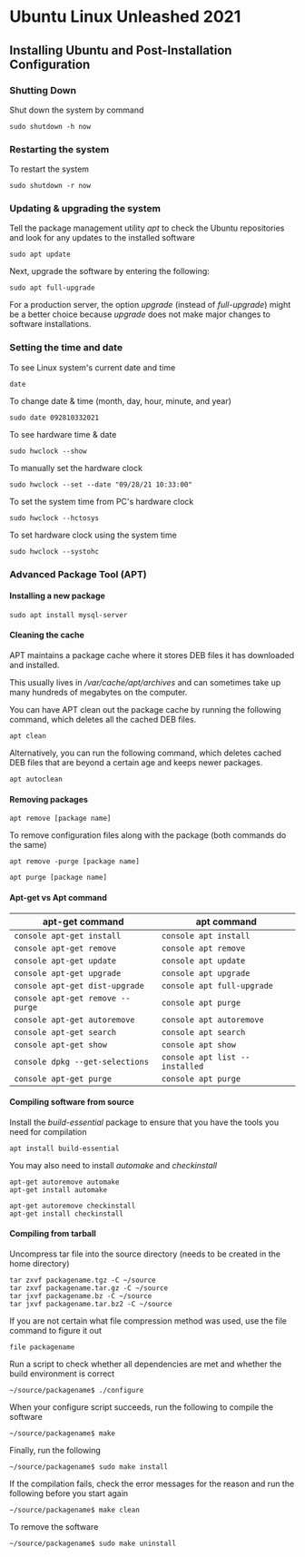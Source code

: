 # Ubuntu Linux Unleashed 2021

## Installing Ubuntu and Post-Installation Configuration

### Shutting Down

Shut down the system by command
```console
sudo shutdown -h now
```

### Restarting the system

To restart the system
```console
sudo shutdown -r now
```

### Updating & upgrading the system

Tell the package management utility *apt*
to check the Ubuntu repositories
and look for any updates to the installed software
```console
sudo apt update
```

Next, upgrade the software by entering the following:
```console
sudo apt full-upgrade
```

For a production server, the option *upgrade* (instead of *full-upgrade*)
might be a better choice because *upgrade* does not make major changes to software installations.

### Setting the time and date

To see Linux system's current date and time
```console
date
```

To change date & time (month, day, hour, minute, and year)
```console
sudo date 092810332021
```

To see hardware time & date
```console
sudo hwclock --show
```

To manually set the hardware clock
```console
sudo hwclock --set --date "09/28/21 10:33:00"
```

To set the system time from PC's hardware clock
```console
sudo hwclock --hctosys
```

To set hardware clock using the system time
```console
sudo hwclock --systohc
```

### Advanced Package Tool (APT)

#### Installing a new package

```console
sudo apt install mysql-server
```

#### Cleaning the cache

APT maintains a package cache where it stores DEB files it has downloaded and installed.

This usually lives in */var/cache/apt/archives* and can sometimes take up many hundreds
of megabytes on the computer.

You can have APT clean out the package cache by running the following command, which deletes all the cached DEB files.

```console
apt clean
```

Alternatively, you can run  the following command, which deletes cached DEB files that are beyond a certain age and keeps newer packages.

```console
apt autoclean
```

#### Removing packages

```console
apt remove [package name]
```

To remove configuration files along with the package (both commands do the same)

```console
apt remove -purge [package name]

apt purge [package name]
```

#### Apt-get vs Apt command

| apt-get command                      | apt command                        |
|--------------------------------------|------------------------------------|
| ```console apt-get install```        | ```console apt install```          |
| ```console apt-get remove```         | ```console apt remove```           |
| ```console apt-get update```         | ```console apt update```           |
| ```console apt-get upgrade```        | ```console apt upgrade```          |
| ```console apt-get dist-upgrade```   | ```console apt full-upgrade```     |
| ```console apt-get remove --purge``` | ```console apt purge```            |
| ```console apt-get autoremove```     | ```console apt autoremove```       |
| ```console apt-get search```         | ```console apt search```           |
| ```console apt-get show```           | ```console apt show```             |
| ```console dpkg --get-selections```  | ```console apt list --installed``` |
| ```console apt-get purge```          | ```console apt purge```            |

#### Compiling software from source

Install the *build-essential* package to ensure that you have the tools you need for compilation

```console
apt install build-essential
```

You may also need to install *automake* and *checkinstall*

```console
apt-get autoremove automake
apt-get install automake

apt-get autoremove checkinstall
apt-get install checkinstall
```

#### Compiling from tarball

Uncompress tar file into the source directory (needs to be created in the home directory)

```console
tar zxvf packagename.tgz -C ~/source
tar zxvf packagename.tar.gz -C ~/source
tar jxvf packagename.bz -C ~/source
tar jxvf packagename.tar.bz2 -C ~/source
```

If you are not certain what file compression method was used, use the file command to  figure it out

```console
file packagename
```

Run a script to check whether all dependencies are met and whether the build environment  is correct

```console
~/source/packagename$ ./configure
```

When your configure script succeeds, run the following to compile the software

```console
~/source/packagename$ make
```

Finally, run the following

```console
~/source/packagename$ sudo make install
```

If the compilation fails, check the error messages for the reason and run the following before  you start again

```console
~/source/packagename$ make clean
```

To remove the software

```console
~/source/packagename$ sudo make uninstall
```
